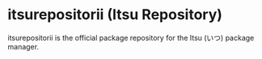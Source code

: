 # itsurepositorii (Itsu Repository)
itsurepositorii is the official package repository for the Itsu (いつ) package manager.
